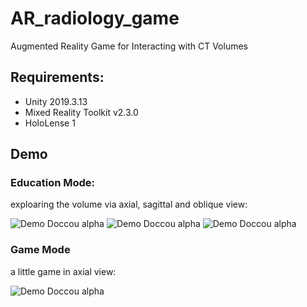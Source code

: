 # AR_radiology_game
Augmented Reality Game for Interacting with CT Volumes

## Requirements:
  - Unity 2019.3.13
  - Mixed Reality Toolkit  v2.3.0
  - HoloLense 1
  
## Demo 
### Education Mode:
exploaring the volume via axial, sagittal and oblique view:

![Demo Doccou alpha](https://media.giphy.com/media/MEEvgZ4SLFBctcDrz4/giphy.gif) 
![Demo Doccou alpha](https://media.giphy.com/media/m9WyZ6fP7twsdOVGSH/giphy.gif) 
![Demo Doccou alpha](https://media.giphy.com/media/PkS2AnbHfz4ypKmFQN/giphy.gif) 

###  Game Mode
a little game in axial view:

![Demo Doccou alpha](https://media.giphy.com/media/SvdaZ7KAWv1KiVkVLr/giphy.gif)
